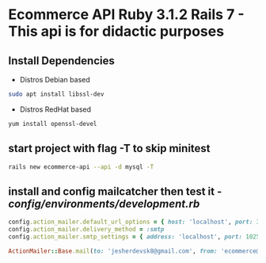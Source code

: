 # Ecommerce API Ruby 3.1.2 Rails 7 - This api is for didactic purposes

## Install Dependencies

- Distros Debian based

```bash
sudo apt install libssl-dev
```

- Distros RedHat based

```bash
yum install openssl-devel
```

## start project with flag -T to skip minitest

```bash
rails new ecommerce-api --api -d mysql -T
```

## install and config mailcatcher then test it - _config/environments/development.rb_

```ruby
config.action_mailer.default_url_options = { host: 'localhost', port: 3000 }
config.action_mailer.delivery_method = :smtp
config.action_mailer.smtp_settings = { address: 'localhost', port: 1025 }
```

```ruby
ActionMailer::Base.mail(to: 'jesherdevsk8@gmail.com', from: 'ecommerce@test.com', subject: 'Apenas Testando', body: 'xD').deliver_now!
```